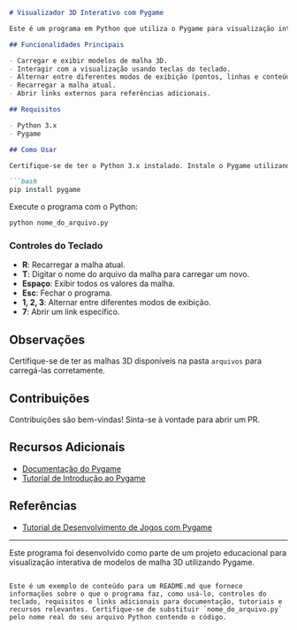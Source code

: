 ```markdown
# Visualizador 3D Interativo com Pygame

Este é um programa em Python que utiliza o Pygame para visualização interativa de objetos 3D. Ele permite carregar modelos de malha 3D, exibir pontos, linhas e conteúdo preenchido, além de oferecer funcionalidades como recarregar malhas, alternar entre modos de exibição e abrir links externos.

## Funcionalidades Principais

- Carregar e exibir modelos de malha 3D.
- Interagir com a visualização usando teclas do teclado.
- Alternar entre diferentes modos de exibição (pontos, linhas e conteúdo preenchido).
- Recarregar a malha atual.
- Abrir links externos para referências adicionais.

## Requisitos

- Python 3.x
- Pygame

## Como Usar

Certifique-se de ter o Python 3.x instalado. Instale o Pygame utilizando:

```bash
pip install pygame
```

Execute o programa com o Python:

```bash
python nome_do_arquivo.py
```

### Controles do Teclado

- **R**: Recarregar a malha atual.
- **T**: Digitar o nome do arquivo da malha para carregar um novo.
- **Espaço**: Exibir todos os valores da malha.
- **Esc**: Fechar o programa.
- **1, 2, 3**: Alternar entre diferentes modos de exibição.
- **7**: Abrir um link específico.

## Observações

Certifique-se de ter as malhas 3D disponíveis na pasta `arquivos` para carregá-las corretamente.

## Contribuições

Contribuições são bem-vindas! Sinta-se à vontade para abrir um PR.

## Recursos Adicionais

- [Documentação do Pygame](https://www.pygame.org/docs/)
- [Tutorial de Introdução ao Pygame](https://www.pygame.org/wiki/tutorials)

## Referências

- [Tutorial de Desenvolvimento de Jogos com Pygame](https://www.youtube.com/watch?v=VBJvDgBZEi4)

---

Este programa foi desenvolvido como parte de um projeto educacional para visualização interativa de modelos de malha 3D utilizando Pygame.
```

Este é um exemplo de conteúdo para um README.md que fornece informações sobre o que o programa faz, como usá-lo, controles do teclado, requisitos e links adicionais para documentação, tutoriais e recursos relevantes. Certifique-se de substituir `nome_do_arquivo.py` pelo nome real do seu arquivo Python contendo o código.
